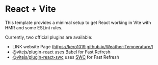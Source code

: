 # React + Vite

This template provides a minimal setup to get React working in Vite with HMR and some ESLint rules.

Currently, two official plugins are available:
- LINK website Page (https://kero1019.github.io/Weather-Temperature/)
- [@vitejs/plugin-react](https://github.com/vitejs/vite-plugin-react/blob/main/packages/plugin-react/README.md) uses [Babel](https://babeljs.io/) for Fast Refresh
- [@vitejs/plugin-react-swc](https://github.com/vitejs/vite-plugin-react-swc) uses [SWC](https://swc.rs/) for Fast Refresh
